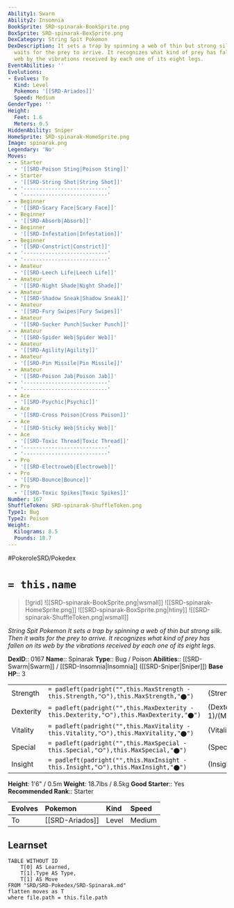 ```yaml
---
Ability1: Swarm
Ability2: Insomnia
BookSprite: SRD-spinarak-BookSprite.png
BoxSprite: SRD-spinarak-BoxSprite.png
DexCategory: String Spit Pokemon
DexDescription: It sets a trap by spinning a web of thin but strong silk. Then it
  waits for the prey to arrive. It recognizes what kind of prey has fallen on its
  web by the vibrations received by each one of its eight legs.
EventAbilities: ''
Evolutions:
- Evolves: To
  Kind: Level
  Pokemon: '[[SRD-Ariados]]'
  Speed: Medium
GenderType: ''
Height:
  Feet: 1.6
  Meters: 0.5
HiddenAbility: Sniper
HomeSprite: SRD-spinarak-HomeSprite.png
Image: spinarak.png
Legendary: 'No'
Moves:
- - Starter
  - '[[SRD-Poison Sting|Poison Sting]]'
- - Starter
  - '[[SRD-String Shot|String Shot]]'
- - '---------------------------'
  - '---------------------------'
- - Beginner
  - '[[SRD-Scary Face|Scary Face]]'
- - Beginner
  - '[[SRD-Absorb|Absorb]]'
- - Beginner
  - '[[SRD-Infestation|Infestation]]'
- - Beginner
  - '[[SRD-Constrict|Constrict]]'
- - '---------------------------'
  - '---------------------------'
- - Amateur
  - '[[SRD-Leech Life|Leech Life]]'
- - Amateur
  - '[[SRD-Night Shade|Night Shade]]'
- - Amateur
  - '[[SRD-Shadow Sneak|Shadow Sneak]]'
- - Amateur
  - '[[SRD-Fury Swipes|Fury Swipes]]'
- - Amateur
  - '[[SRD-Sucker Punch|Sucker Punch]]'
- - Amateur
  - '[[SRD-Spider Web|Spider Web]]'
- - Amateur
  - '[[SRD-Agility|Agility]]'
- - Amateur
  - '[[SRD-Pin Missile|Pin Missile]]'
- - Amateur
  - '[[SRD-Poison Jab|Poison Jab]]'
- - '---------------------------'
  - '---------------------------'
- - Ace
  - '[[SRD-Psychic|Psychic]]'
- - Ace
  - '[[SRD-Cross Poison|Cross Poison]]'
- - Ace
  - '[[SRD-Sticky Web|Sticky Web]]'
- - Ace
  - '[[SRD-Toxic Thread|Toxic Thread]]'
- - '---------------------------'
  - '---------------------------'
- - Pro
  - '[[SRD-Electroweb|Electroweb]]'
- - Pro
  - '[[SRD-Bounce|Bounce]]'
- - Pro
  - '[[SRD-Toxic Spikes|Toxic Spikes]]'
Number: 167
ShuffleToken: SRD-spinarak-ShuffleToken.png
Type1: Bug
Type2: Poison
Weight:
  Kilograms: 8.5
  Pounds: 18.7
---
```


#PokeroleSRD/Pokedex

# `= this.name`

> [!grid]
> ![[SRD-spinarak-BookSprite.png|wsmall]]
> ![[SRD-spinarak-HomeSprite.png]]
> ![[SRD-spinarak-BoxSprite.png|htiny]]
> ![[SRD-spinarak-ShuffleToken.png|wsmall]]


*String Spit Pokemon*
*It sets a trap by spinning a web of thin but strong silk. Then it waits for the prey to arrive. It recognizes what kind of prey has fallen on its web by the vibrations received by each one of its eight legs.*

**DexID**:: 0167
**Name**:: Spinarak
**Type**:: Bug / Poison
**Abilities**:: [[SRD-Swarm|Swarm]] / [[SRD-Insomnia|Insomnia]] ([[SRD-Sniper|Sniper]])
**Base HP**:: 3

|           |                                                                                        |                                          |
| --------- | -------------------------------------------------------------------------------------- | ---------------------------------------- |
| Strength  | `= padleft(padright("",this.MaxStrength - this.Strength,"⭘"),this.MaxStrength,"⬤")`    | (Strength::2)/(MaxStrength::4)   |
| Dexterity | `= padleft(padright("",this.MaxDexterity - this.Dexterity,"⭘"),this.MaxDexterity,"⬤")` | (Dexterity:: 1)/(MaxDexterity::3) |
| Vitality  | `= padleft(padright("",this.MaxVitality - this.Vitality,"⭘"),this.MaxVitality,"⬤")`    | (Vitality::1)/(MaxVitality::3)   |
| Special   | `= padleft(padright("",this.MaxSpecial - this.Special,"⭘"),this.MaxSpecial,"⬤")`       | (Special::1)/(MaxSpecial::3)     |
| Insight   | `= padleft(padright("",this.MaxInsight - this.Insight,"⭘"),this.MaxInsight,"⬤")`       | (Insight::1)/(MaxInsight::3)     |

**Height**: 1'6" / 0.5m
**Weight**: 18.7lbs / 8.5kg
**Good Starter**:: Yes
**Recommended Rank**:: Starter

| Evolves   | Pokemon         | Kind   | Speed   |
|:----------|:----------------|:-------|:--------|
| To        | [[SRD-Ariados]] | Level  | Medium  |

## Learnset

```dataview
TABLE WITHOUT ID
    T[0] AS Learned,
    T[1].Type AS Type,
    T[1] AS Move
FROM "SRD/SRD-Pokedex/SRD-Spinarak.md"
flatten moves as T
where file.path = this.file.path
```
